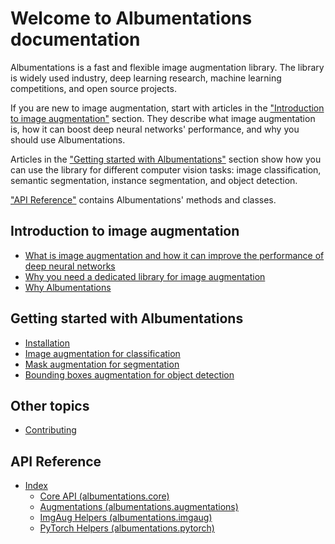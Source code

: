 # Welcome to Albumentations documentation

Albumentations is a fast and flexible image augmentation library. The library is widely used industry, deep learning research, machine learning competitions, and open source projects.

If you are new to image augmentation, start with articles in the ["Introduction to image augmentation"](#introduction-to-image-augmentation) section. They describe what image augmentation is, how it can boost deep neural networks' performance, and why you should use Albumentations.

Articles in the ["Getting started with Albumentations"](#getting-started-with-albumentations) section show how you can use the library for different computer vision tasks: image classification, semantic segmentation, instance segmentation, and object detection.

["API Reference"](#api-reference) contains Albumentations' methods and classes.


## Introduction to image augmentation

- [What is image augmentation and how it can improve the performance of deep neural networks](introduction/image_augmentation.md)
- [Why you need a dedicated library for image augmentation](introduction/why_you_need_a_dedicated_library_for_image_augmentation.md)
- [Why Albumentations](introduction/why_albumentations.md)

## Getting started with Albumentations
- [Installation](getting_started/installation.md)
- [Image augmentation for classification](getting_started/image_augmentation.md)
- [Mask augmentation for segmentation](getting_started/mask_augmentation.md)
- [Bounding boxes augmentation for object detection](getting_started/bounding_boxes_augmentation.md)


## Other topics
- [Contributing](contributing.md)

## API Reference
- [Index](api_reference/index.md)
    - [Core API \(albumentations.core\)](api_reference/core/index.md)
    - [Augmentations \(albumentations.augmentations\)](api_reference/augmentations/index.md)
    - [ImgAug Helpers \(albumentations.imgaug\)](api_reference/imgaug/index.md)
    - [PyTorch Helpers \(albumentations.pytorch\)](api_reference/pytorch/index.md)
